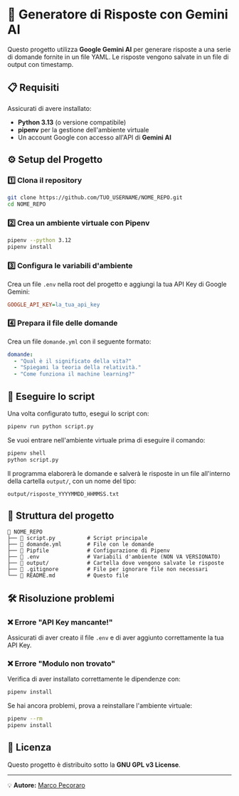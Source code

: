 # 📌 Generatore di Risposte con Gemini AI

Questo progetto utilizza **Google Gemini AI** per generare risposte a una serie di domande fornite in un file YAML. Le risposte vengono salvate in un file di output con timestamp.

## 📋 Requisiti

Assicurati di avere installato:
- **Python 3.13** (o versione compatibile)
- **pipenv** per la gestione dell'ambiente virtuale
- Un account Google con accesso all'API di **Gemini AI**

## ⚙️ Setup del Progetto

### 1️⃣ Clona il repository

```sh
git clone https://github.com/TUO_USERNAME/NOME_REPO.git
cd NOME_REPO
```

### 2️⃣ Crea un ambiente virtuale con Pipenv

```sh
pipenv --python 3.12
pipenv install
```

### 3️⃣ Configura le variabili d'ambiente

Crea un file `.env` nella root del progetto e aggiungi la tua API Key di Google Gemini:

```ini
GOOGLE_API_KEY=la_tua_api_key
```

### 4️⃣ Prepara il file delle domande

Crea un file `domande.yml` con il seguente formato:

```yaml
domande:
  - "Qual è il significato della vita?"
  - "Spiegami la teoria della relatività."
  - "Come funziona il machine learning?"
```

## 🚀 Eseguire lo script

Una volta configurato tutto, esegui lo script con:

```sh
pipenv run python script.py
```

Se vuoi entrare nell'ambiente virtuale prima di eseguire il comando:

```sh
pipenv shell
python script.py
```

Il programma elaborerà le domande e salverà le risposte in un file all'interno della cartella `output/`, con un nome del tipo:

```
output/risposte_YYYYMMDD_HHMMSS.txt
```

## 📄 Struttura del progetto

```
📂 NOME_REPO
├── 📄 script.py          # Script principale
├── 📄 domande.yml        # File con le domande
├── 📄 Pipfile            # Configurazione di Pipenv
├── 📄 .env               # Variabili d'ambiente (NON VA VERSIONATO)
├── 📂 output/            # Cartella dove vengono salvate le risposte
├── 📄 .gitignore         # File per ignorare file non necessari
└── 📄 README.md          # Questo file
```

## 🛠 Risoluzione problemi

### ❌ Errore "API Key mancante!"
Assicurati di aver creato il file `.env` e di aver aggiunto correttamente la tua API Key.

### ❌ Errore "Modulo non trovato"
Verifica di aver installato correttamente le dipendenze con:
```sh
pipenv install
```

Se hai ancora problemi, prova a reinstallare l'ambiente virtuale:
```sh
pipenv --rm
pipenv install
```

## 📜 Licenza

Questo progetto è distribuito sotto la **GNU GPL v3 License**.

---

💡 **Autore:** [Marco Pecoraro](https://github.com/TUO_USERNAME)

